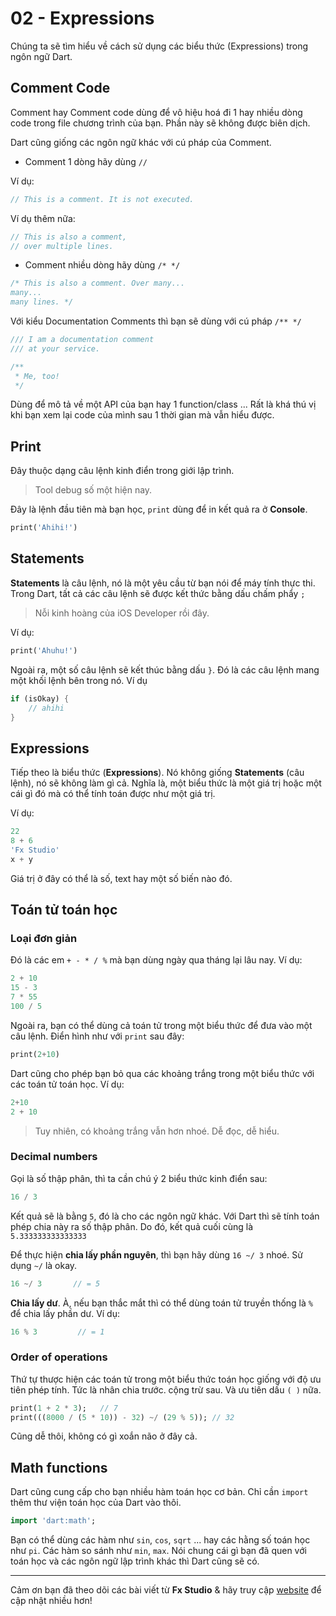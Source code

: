 # 02 - Expressions

Chúng ta sẽ tìm hiểu về cách sử dụng các biểu thức (Expressions) trong ngôn ngữ Dart.

## Comment Code

Comment hay Comment code dùng để vô hiệu hoá đi 1 hay nhiều dòng code trong file chương trình của bạn. Phần này sẽ không được biên dịch. 

Dart cũng giống các ngôn ngữ khác với cú pháp của Comment.

* Comment 1 dòng hãy dùng `//`

Ví dụ:

```dart
// This is a comment. It is not executed.
```

Ví dụ thêm nữa:

```dart
// This is also a comment,
// over multiple lines.
```

* Comment nhiều dòng hãy dùng `/* */`

```dart
/* This is also a comment. Over many...
many...
many lines. */
```

Với kiểu Documentation Comments thì bạn sẽ dùng với cú pháp `/** */`

```dart
/// I am a documentation comment
/// at your service.

/**
 * Me, too!
 */
```

Dùng để mô tả về một API của bạn hay 1 function/class ... Rất là khá thú vị khi bạn xem lại code của mình sau 1 thời gian mà vẫn hiểu được.

## Print

Đây thuộc dạng câu lệnh kinh điển trong giới lập trình.

> Tool debug số một hiện nay.

Đây là lệnh đầu tiên mà bạn học, `print` dùng để in kết quả ra ở **Console**.

```dart
print('Ahihi!')
```

## Statements

**Statements** là câu lệnh, nó là một yêu cầu từ bạn nói để máy tính thực thi. Trong Dart, tất cả các câu lệnh sẽ được kết thức bằng dấu chấm phẩy `;`

> Nỗi kinh hoàng của iOS Developer rồi đây.

Ví dụ:

```dart
print('Ahuhu!')
```

Ngoài ra, một số câu lệnh sẽ kết thúc bằng dấu `}`. Đó là các câu lệnh mang một khối lệnh bên trong nó. Ví dụ

```dart
if (isOkay) {
    // ahihi
}
```

## Expressions

Tiếp theo là biểu thức (**Expressions**). Nó không giống **Statements** (câu lệnh), nó sẽ không làm gì cả. Nghĩa là, một biểu thức là một giá trị hoặc một cái gì đó mà có thể tính toán được như một giá trị.

Ví dụ:

```dart
22
8 + 6
'Fx Studio'
x + y
```

Giá trị ở đây có thể là số, text hay một số biến nào đó.

## Toán tử toán học

### Loại đơn giản

Đó là các em `+ - * / %` mà bạn dùng ngày qua tháng lại lâu nay. Ví dụ:

```dart
2 + 10
15 - 3
7 * 55
100 / 5
```

Ngoài ra, bạn có thể dùng cả toán tử trong một biểu thức để đưa vào một câu lệnh. Điển hình như với `print` sau đây:

```dart
print(2+10)
```

Dart cũng cho phép bạn bỏ qua các khoảng trắng trong một biểu thức với các toán tử toán học. Ví dụ:

```dart
2+10
2 + 10
```

> Tuy nhiên, có khoảng trắng vẫn hơn nhoé. Dễ đọc, dễ hiểu.

### Decimal numbers

Gọi là số thập phân, thì ta cần chú ý 2 biểu thức kinh điển sau:

```dart
16 / 3
```

Kết quả sẽ là bằng `5`, đó là cho các ngôn ngữ khác. Với Dart thì sẽ tính toán phép chia này ra số thập phân. Do đó, kết quả cuối cùng là `5.333333333333333`

Để thực hiện **chia lấy phần nguyên**, thì bạn hãy dùng `16 ~/ 3` nhoé. Sử dụng `~/` là okay.

```dart
16 ~/ 3       // = 5
```

**Chia lấy dư**. À, nếu bạn thắc mắt thì có thể dùng toán tử truyền thống là `%` để chia lấy phần dư. Ví dụ: 

```dart
16 % 3         // = 1
```

### Order of operations

Thứ tự thược hiện các toán tử trong một biểu thức toán học giống với độ ưu tiên phép tính. Tức là nhân chia trước. cộng trừ sau. Và ưu tiên dấu `( )` nữa.

```dart
print(1 + 2 * 3);   // 7
print(((8000 / (5 * 10)) - 32) ~/ (29 % 5)); // 32
```

Cũng dễ thôi, không có gì xoắn não ở đây cả.

## Math functions

Dart cũng cung cấp cho bạn nhiều hàm toán học cơ bản. Chỉ cần `import` thêm thư viện toán học của Dart vào thôi.

```dart
import 'dart:math';
```

Bạn có thể dùng các hàm như `sin`, `cos`, `sqrt` ... hay các hằng số toán học như `pi`. Các hàm so sánh như `min`, `max`. Nói chung cái gì bạn đã quen với toán học và các ngôn ngữ lập trình khác thì Dart cũng sẽ có.

---

Cảm ơn bạn đã theo dõi các bài viết từ **Fx Studio** & hãy truy cập [website](https://fxstudio.dev/) để cập nhật nhiều hơn!
